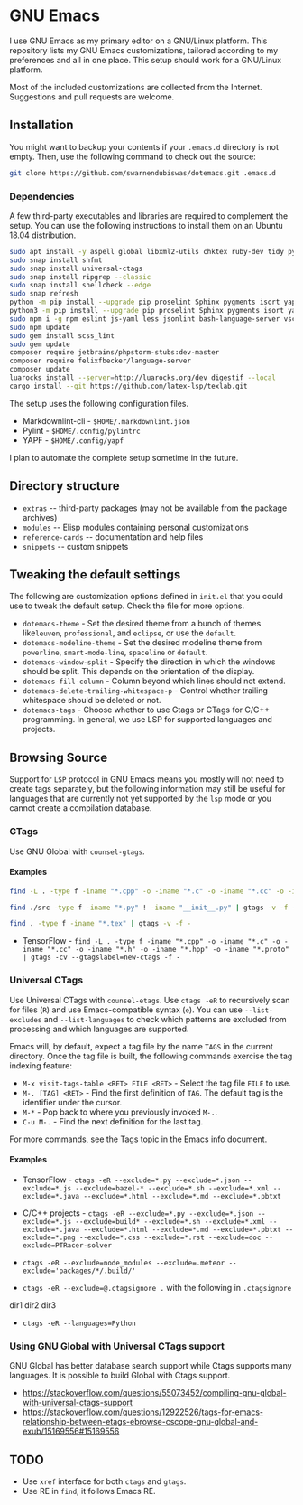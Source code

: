 # GNU Emacs

I use GNU Emacs as my primary editor on a GNU/Linux platform. This repository lists my GNU Emacs customizations, tailored according to my preferences and all in one place. This setup should work for a GNU/Linux platform.

Most of the included customizations are collected from the Internet. Suggestions and pull requests are welcome.

## Installation

You might want to backup your contents if your `.emacs.d` directory is not empty. Then, use the following command to check out the source:

```Bash
git clone https://github.com/swarnendubiswas/dotemacs.git .emacs.d
```

### Dependencies

A few third-party executables and libraries are required to complement the setup. You can use the following instructions to install them on an Ubuntu 18.04 distribution.

``` Bash
sudo apt install -y aspell global libxml2-utils chktex ruby-dev tidy python-pygments python-pip python3-pip npm cppcheck composer imagemagick lua5.3 liblua5.3-dev luarocks cargo clang-9 clangd-9 clang-{format,tidy,tools}-9 clang-9-doc clang-9-examples llvm-9 lld-9 lldb-9 llvm-9-runtime pandoc
sudo snap install shfmt
sudo snap install universal-ctags
sudo snap install ripgrep --classic
sudo snap install shellcheck --edge
sudo snap refresh
python -m pip install --upgrade pip proselint Sphinx pygments isort yapf jedi==0.15.2 pylint python-language-server importmagic pyls-isort setuptools configparser==3.8.1 backports-functools_lru_cache yamllint --user
python3 -m pip install --upgrade pip proselint Sphinx pygments isort yapf jedi==0.15.2 pylint python-language-server importmagic pyls-isort setuptools configparser backports-functools_lru_cache yamllint cmake-language-server --user
sudo npm i -g npm eslint js-yaml less jsonlint bash-language-server vscode-html-languageserver-bin js-beautify typescript-language-server typescript vscode-css-languageserver-bin intelephense markdownlint-cli yaml-language-server vscode-json-languageserver intelephense stylelint
sudo npm update
sudo gem install scss_lint
sudo gem update
composer require jetbrains/phpstorm-stubs:dev-master
composer require felixfbecker/language-server
composer update
luarocks install --server=http://luarocks.org/dev digestif --local
cargo install --git https://github.com/latex-lsp/texlab.git
```

The setup uses the following configuration files.

+ Markdownlint-cli - `$HOME/.markdownlint.json`
+ Pylint - `$HOME/.config/pylintrc`
+ YAPF - `$HOME/.config/yapf`

I plan to automate the complete setup sometime in the future.

## Directory structure

+ `extras` -- third-party packages (may not be available from the package archives)
+ `modules` -- Elisp modules containing personal customizations
+ `reference-cards` -- documentation and help files
+ `snippets` -- custom snippets

## Tweaking the default settings

The following are customization options defined in `init.el` that you could use to tweak the default setup. Check the file for more options.

+ `dotemacs-theme` - Set the desired theme from a bunch of themes like`leuven`, `professional`, and `eclipse`, or use the `default`.
+ `dotemacs-modeline-theme` - Set the desired modeline theme from `powerline`, `smart-mode-line`, `spaceline` or `default`.
+ `dotemacs-window-split` - Specify the direction in which the windows should be split. This depends on the orientation of the display.
+ `dotemacs-fill-column` - Column beyond which lines should not extend.
+ `dotemacs-delete-trailing-whitespace-p` - Control whether trailing whitespace should be deleted or not.
+ `dotemacs-tags` - Choose whether to use Gtags or CTags for C/C++ programming. In general, we use LSP for supported languages and projects.

## Browsing Source

Support for `LSP` protocol in GNU Emacs means you mostly will not need to create tags separately, but the following information may still be useful for languages that are currently not yet supported by the `lsp` mode or you cannot create a compilation database.

### GTags

Use GNU Global with `counsel-gtags`.

#### Examples

``` Bash
find -L . -type f -iname "*.cpp" -o -iname "*.c" -o -iname "*.cc" -o -iname "*.h" -o -iname "*.hpp" -o -iname "*.py" ! -iname "*.cu" | gtags -v -f -
```

``` Bash
find ./src -type f -iname "*.py" ! -iname "__init__.py" | gtags -v -f -
```

```Bash
find . -type f -iname "*.tex" | gtags -v -f -
```

+ TensorFlow - `find -L . -type f -iname "*.cpp" -o -iname "*.c" -o -iname "*.cc" -o -iname "*.h" -o -iname "*.hpp" -o -iname "*.proto" | gtags -cv --gtagslabel=new-ctags -f -`

### Universal CTags

Use Universal CTags with `counsel-etags`. Use `ctags -eR` to recursively scan for files (`R`) and use Emacs-compatible syntax (`e`). You can use `--list-excludes` and `--list-languages` to check which patterns are excluded from processing and which languages are supported.

Emacs will, by default, expect a tag file by the name `TAGS` in the current directory. Once the tag file is built, the following  commands  exercise the tag indexing feature:

+ `M-x visit-tags-table <RET> FILE <RET>` - Select the tag file `FILE` to use.
+ `M-. [TAG] <RET>` - Find the first definition of `TAG`. The default tag is the identifier under the cursor.
+ `M-*` - Pop back to where you previously invoked `M-.`.
+ `C-u M-.` - Find the next definition for the last tag.

For more commands, see the Tags topic in the Emacs info document.

#### Examples

+ TensorFlow - `ctags -eR --exclude=*.py --exclude=*.json --exclude=*.js --exclude=bazel-* --exclude=*.sh --exclude=*.xml --exclude=*.java --exclude=*.html --exclude=*.md --exclude=*.pbtxt`

+ C/C++ projects - `ctags -eR --exclude=*.py --exclude=*.json --exclude=*.js --exclude=build* --exclude=*.sh --exclude=*.xml --exclude=*.java --exclude=*.html --exclude=*.md --exclude=*.pbtxt --exclude=*.png --exclude=*.css --exclude=*.rst --exclude=doc --exclude=PTRacer-solver`

+ `ctags -eR --exclude=node_modules --exclude=.meteor --exclude='packages/*/.build/'`

+ `ctags -eR --exclude=@.ctagsignore .` with the following in `.ctagsignore`

dir1
dir2
dir3

+ `ctags -eR --languages=Python`

### Using GNU Global with Universal CTags support

GNU Global has better database search support while Ctags supports many languages. It is possible to build Global with Ctags support.

+ <https://stackoverflow.com/questions/55073452/compiling-gnu-global-with-universal-ctags-support>
+ <https://stackoverflow.com/questions/12922526/tags-for-emacs-relationship-between-etags-ebrowse-cscope-gnu-global-and-exub/15169556#15169556>

## TODO

+ Use `xref` interface for both `ctags` and `gtags`.
+ Use RE in `find`, it follows Emacs RE.
